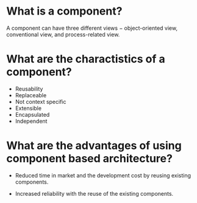 # What is a component?
A component can have three different views − object-oriented view, conventional view, and process-related view.
# What are the charactistics of a component?
- Reusability
- Replaceable
- Not context specific
- Extensible
- Encapsulated
- Independent 
# What are the advantages of using component based architecture?
- Reduced time in market and the development cost by reusing existing components.

- Increased reliability with the reuse of the existing components.